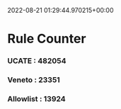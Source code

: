 2022-08-21 01:29:44.970215+00:00
# Rule Counter 
 ### UCATE : 482054

 ### Veneto : 23351

 ### Allowlist : 13924